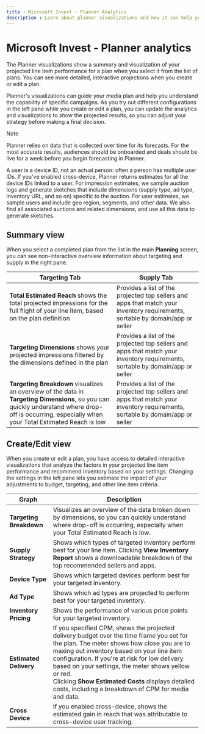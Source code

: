 ```yaml
---
title : Microsoft Invest - Planner Analytics
description : Learn about planner visualizations and how it can help your media plan and you understand the capability of specific campaigns.
---
```



# Microsoft Invest - Planner analytics

The Planner visualizations show a summary and visualization of your
projected line item performance for a plan when you select it from the
list of plans. You can see more detailed, interactive projections when
you create or edit a plan.

Planner's visualizations can guide your media plan and help you
understand the capability of specific campaigns.
As you try out different configurations in the left pane while you
create or edit a plan, you can update the analytics and visualizations
to show the projected results, so you can adjust your strategy before
making a final decision.

> [!NOTE]
> Planner relies on data that is collected over time for its forecasts. For the most accurate results, audiences should be onboarded and deals should be live for a week before you begin forecasting in Planner.

A user is a device ID, not an actual person: often a person has multiple
user IDs. If you've enabled cross-device, Planner returns estimates for
all the device IDs linked to a user. For impression estimates, we sample
auction logs and generate sketches that include dimensions (supply type,
ad type, inventory URL, and so on) specific to the auction. For user
estimates, we sample users and include geo region, segments, and other
data. We also find all associated auctions and related dimensions, and
use all this data to generate sketches.

## Summary view

When you select a completed plan from the list in the main
**Planning** screen, you can see non-interactive overview information about targeting and supply in the right pane.

| Targeting Tab | Supply Tab |
|---|---|
| **Total Estimated Reach** shows the total projected impressions for the full flight of your line item, based on the plan definition | Provides a list of the projected top sellers and apps that match your inventory requirements, sortable by domain/app or seller |
| **Targeting Dimensions** shows your projected impressions filtered by the dimensions defined in the plan | Provides a list of the projected top sellers and apps that match your inventory requirements, sortable by domain/app or seller |
| **Targeting Breakdown** visualizes an overview of the data in **Targeting Dimensions**, so you can quickly understand where drop-off is occurring, especially when your Total Estimated Reach is low |Provides a list of the projected top sellers and apps that match your inventory requirements, sortable by domain/app or seller  |

## Create/Edit view

When you create or edit a plan, you have access to detailed interactive
visualizations that analyze the factors in your projected line item
performance and recommend inventory based on your settings. Changing the
settings in the left pane lets you estimate the impact of your
adjustments to budget, targeting, and other line item criteria.

| Graph | Description |
|---|---|
| **Targeting Breakdown** | Visualizes an overview of the data broken down by dimensions, so you can quickly understand where drop-off is occurring, especially when your Total Estimated Reach is low. |
| **Supply Strategy** | Shows which types of targeted inventory perform best for your line item. Clicking **View Inventory Report** shows a downloadable breakdown of the top recommended sellers and apps. |
| **Device Type** | Shows which targeted devices perform best for your targeted inventory. |
| **Ad Type** | Shows which ad types are projected to perform best for your targeted inventory. |
| **Inventory Pricing** | Shows the performance of various price points for your targeted inventory. |
| **Estimated Delivery** | If you specified CPM, shows the projected delivery budget over the time frame you set for the plan. The meter shows how close you are to maxing out inventory based on your line item configuration. If you're at risk for low delivery based on your settings, the meter shows yellow or red.<br>Clicking **Show Estimated Costs** displays detailed costs, including a breakdown of CPM for media and data. |
| **Cross Device** | If you enabled cross-device, shows the estimated gain in reach that was attributable to cross-device user tracking. |
